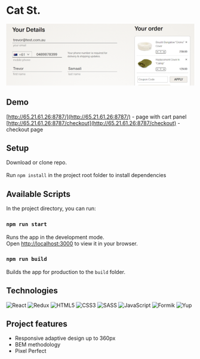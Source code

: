 # Cat St.

![img.png](img.png)

## Demo
[http://65.21.61.26:8787/](http://65.21.61.26:8787/) - page with cart panel
[http://65.21.61.26:8787/checkout](http://65.21.61.26:8787/checkout) - checkout page

## Setup
Download or clone repo.\
\
Run `npm install` in the project root folder to install dependencies

## Available Scripts
In the project directory, you can run:

### `npm run start`

Runs the app in the development mode.\
Open [http://localhost:3000](http://localhost:3000) to view it in your browser.

### `npm run build`

Builds the app for production to the `build` folder.

## Technologies
![React](https://img.shields.io/badge/react-%2320232a.svg?style=for-the-badge&logo=react&logoColor=%2361DAFB)
![Redux](https://img.shields.io/badge/redux-%23593d88.svg?style=for-the-badge&logo=redux&logoColor=white)
![HTML5](https://img.shields.io/badge/html5-%23E34F26.svg?style=for-the-badge&logo=html5&logoColor=white)
![CSS3](https://img.shields.io/badge/css3-1572B6?style=for-the-badge&logo=css3&logoColor=white)
![SASS](https://img.shields.io/badge/SASS-hotpink.svg?style=for-the-badge&logo=SASS&logoColor=white)
![JavaScript](https://img.shields.io/badge/javascript-%23323330.svg?style=for-the-badge&logo=javascript&logoColor=%23F7DF1E)
![Formik](https://img.shields.io/badge/formik-1C4913?style=for-the-badge&logo=&logoColor=white)
![Yup](https://img.shields.io/badge/Yup-F9DC3e?style=for-the-badge&logo=&logoColor=black)

## Project features
- Responsive adaptive design up to 360px
- BEM methodology
- Pixel Perfect

